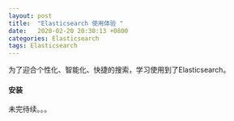 ```yaml
---
layout: post
title:  "Elasticsearch 使用体验 "
date:   2020-02-20 20:30:13 +0800
categories: Elasticsearch
tags: Elasticsearch 
---
```


为了迎合个性化、智能化、快捷的搜索，学习使用到了Elasticsearch。

#### 安装
未完待续。。。